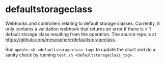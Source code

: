 # defaultstorageclass

Webhooks and controllers relating to default storage classes. Currently, it only contains a validation webhook that returns an error if there is > 1 default storage class resulting from the operation. The source repo is at https://github.com/mesosphere/defaultstorageclass.

Run `update.sh <defaultstorageclass_tag>` to update the chart and do a sanity check by running `test.sh <defaultstorageclass_tag>`.
